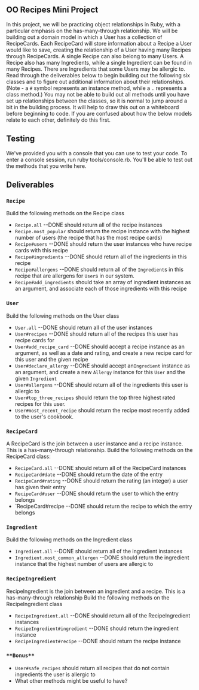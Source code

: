 ## OO Recipes Mini Project

In this project, we will be practicing object relationships in Ruby, with a particular emphasis on the has-many-through relationship.  We will be building out a domain model in which a User has a collection of RecipeCards. Each RecipeCard will store information about a Recipe a User would like to save, creating the relationship of a User having many Recipes through RecipeCards. A single Recipe can also belong to many Users.  A Recipe also has many Ingredients, while a single Ingredient can be found in many Recipes.  There are Ingredients that some Users may be allergic to.  Read through the deliverables below to begin building out the following six classes and to figure out additional information about their relationships.  (Note - a `#` symbol represents an instance method, while a `.` represents a class method.)  You may not be able to build out all methods until you have set up relationships between the classes, so it is normal to jump around a bit in the building process. It will help to draw this out on a whiteboard before beginning to code. If you are confused about how the below models relate to each other, definitely do this first.

## Testing

We've provided you with a console that you can use to test your code. To enter a console session, run ruby tools/console.rb. You'll be able to test out the methods that you write here.

## Deliverables

### `Recipe`
Build the following methods on the Recipe class

- `Recipe.all` --DONE
should return all of the recipe instances
- `Recipe.most_popular`
should return the recipe instance with the highest number of users (the recipe that has the most recipe cards)
- `Recipe#users` --DONE
should return the user instances who have recipe cards with this recipe
- `Recipe#ingredients` --DONE
should return all of the ingredients in this recipe
- `Recipe#allergens` --DONE
should return all of the `Ingredient`s in this recipe that are allergens for `User`s in our system.
- `Recipe#add_ingredients`
should take an array of ingredient instances as an argument, and associate each of those ingredients with this recipe


### `User`
Build the following methods on the User class

- `User.all` --DONE
should return all of the user instances
- `User#recipes` --DONE
should return all of the recipes this user has recipe cards for
- `User#add_recipe_card` --DONE
should accept a recipe instance as an argument, as well as a date and rating, and create a new recipe card for this user and the given recipe
- `User#declare_allergy` --DONE
should accept an`Ingredient` instance as an argument, and create a new `Allergy` instance for this `User` and the given `Ingredient`
- `User#allergens` --DONE
should return all of the ingredients this user is allergic to
- `User#top_three_recipes`
should return the top three highest rated recipes for this user.
- `User#most_recent_recipe`
should return the recipe most recently added to the user's cookbook.

### `RecipeCard`
A RecipeCard is the join between a user instance and a recipe instance.  This is a has-many-through relationship.
Build the following methods on the RecipeCard class:  

- `RecipeCard.all` --DONE
should return all of the RecipeCard instances
- `RecipeCard#date` --DONE
should return the date of the entry
- `RecipeCard#rating` --DONE
should return the rating (an integer) a user has given their entry
- `RecipeCard#user` --DONE
should return the user to which the entry belongs
- `RecipeCard#recipe --DONE
should return the recipe to which the entry belongs

### `Ingredient`
Build the following methods on the Ingredient class

- `Ingredient.all` --DONE
should return all of the ingredient instances
- `Ingredient.most_common_allergen` --DONE
should return the ingredient instance that the highest number of users are allergic to


### `RecipeIngredient`
RecipeIngredient is the join between an ingredient and a recipe.  This is a has-many-through relationship
Build the following methods on the RecipeIngredient class

- `RecipeIngredient.all` --DONE
should return all of the RecipeIngredient instances
- `RecipeIngredient#ingredient` --DONE
should return the ingredient instance
- `RecipeIngredient#recipe` --DONE
should return the recipe instance

### `**Bonus**`
- `User#safe_recipes`
should return all recipes that do not contain ingredients the user is allergic to
- What other methods might be useful to have?
